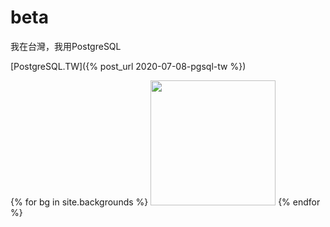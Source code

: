 # beta
我在台灣，我用PostgreSQL

[PostgreSQL.TW]({% post_url 2020-07-08-pgsql-tw %})

{% for bg in site.backgrounds %}
  <a href="{{ bg.link }}"><img src="{{ bg.src }}" height=200 /></a>
{% endfor %}
